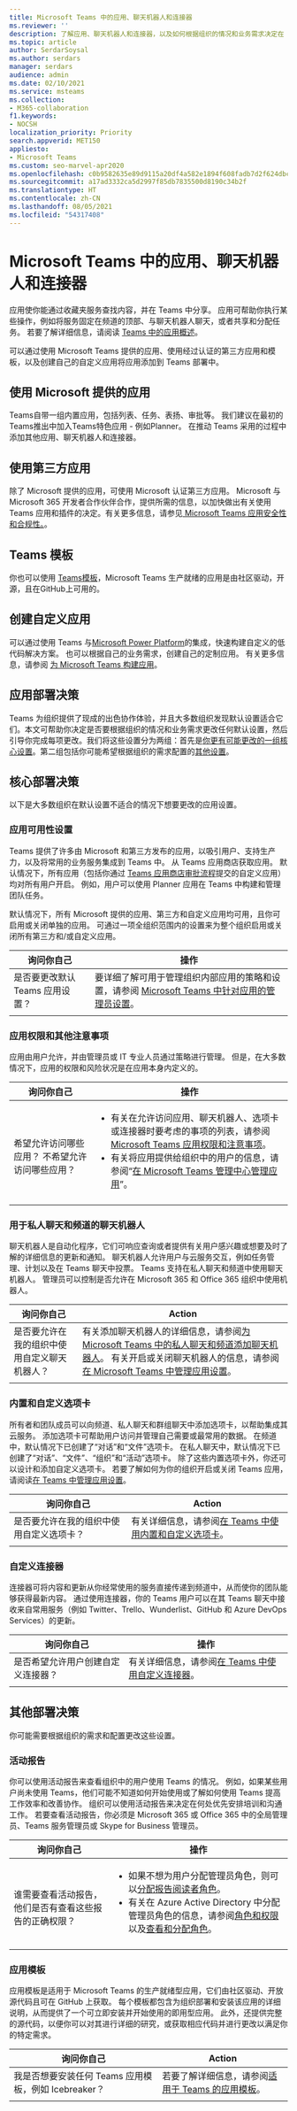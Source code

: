 ```yaml
---
title: Microsoft Teams 中的应用、聊天机器人和连接器
ms.reviewer: ''
description: 了解应用、聊天机器人和连接器，以及如何根据组织的情况和业务需求决定在 Microsoft Teams 中部署其中的哪些。
ms.topic: article
author: SerdarSoysal
ms.author: serdars
manager: serdars
audience: admin
ms.date: 02/10/2021
ms.service: msteams
ms.collection:
- M365-collaboration
f1.keywords:
- NOCSH
localization_priority: Priority
search.appverid: MET150
appliesto:
- Microsoft Teams
ms.custom: seo-marvel-apr2020
ms.openlocfilehash: c0b9582635e89d9115a20df4a582e1894f608fadb7d2f624dbc6124732a76e74
ms.sourcegitcommit: a17ad3332ca5d2997f85db7835500d8190c34b2f
ms.translationtype: HT
ms.contentlocale: zh-CN
ms.lasthandoff: 08/05/2021
ms.locfileid: "54317408"
---
```

# <a name="apps-bots--connectors-in-microsoft-teams"></a>Microsoft Teams 中的应用、聊天机器人和连接器

应用使你能通过收藏夹服务查找内容，并在 Teams 中分享。 应用可帮助你执行某些操作，例如将服务固定在频道的顶部、与聊天机器人聊天，或者共享和分配任务。 若要了解详细信息，请阅读 [Teams 中的应用概述](https://support.office.com/article/overview-of-apps-in-teams-747492ee-7cdd-4115-a993-8c7e7f98a3d0)。 

可以通过使用 Microsoft Teams 提供的应用、使用经过认证的第三方应用和模板，以及创建自己的自定义应用将应用添加到 Teams 部署中。

## <a name="use-microsoft-provided-apps"></a>使用 Microsoft 提供的应用

Teams自带一组内置应用，包括列表、任务、表扬、审批等。 我们建议在最初的Teams推出中加入Teams特色应用 - 例如Planner。 在推动 Teams 采用的过程中添加其他应用、聊天机器人和连接器。

## <a name="use-third-party-apps"></a>使用第三方应用

除了 Microsoft 提供的应用，可使用 Microsoft 认证第三方应用。 Microsoft 与 Microsoft 365 开发者合作伙伴合作，提供所需的信息，以加快做出有关使用 Teams 应用和插件的决定。有关更多信息，请参见[ Microsoft Teams 应用安全性和合规性。](/microsoft-365-app-certification/teams/teams-apps)。

## <a name="use-teams-templates"></a>Teams 模板

你也可以使用 [Teams模板](/microsoftteams/platform/samples/app-templates?bc=%2fmicrosoftteams%2fbreadcrumb%2ftoc.json&toc=%2fMicrosoftTeams%2ftoc.json)，Microsoft Teams 生产就绪的应用是由社区驱动，开源，且在GitHub上可用的。

## <a name="create-custom-apps"></a>创建自定义应用

可以通过使用 Teams 与[Microsoft Power Platform](teams-power-platfom-integration.md)的集成，快速构建自定义的低代码解决方案。 也可以根据自己的业务需求，创建自己的定制应用。 有关更多信息，请参阅 [为 Microsoft Teams 构建应用](/microsoftteams/platform/overview)。  


## <a name="apps-deployment-decisions"></a>应用部署决策

Teams 为组织提供了现成的出色协作体验，并且大多数组织发现默认设置适合它们。本文可帮助你决定是否要根据组织的情况和业务需求更改任何默认设置，然后引导你完成每项更改。我们将这些设置分为两组：首先是[你更有可能更改的一组核心设置](#core-deployment-decisions)。第二组包括你可能希望根据组织的需求配置的[其他设置](#additional-deployment-decisions)。

## <a name="core-deployment-decisions"></a>核心部署决策

以下是大多数组织在默认设置不适合的情况下想要更改的应用设置。

### <a name="app-availability-settings"></a>应用可用性设置 

Teams 提供了许多由 Microsoft 和第三方发布的应用，以吸引用户、支持生产力，以及将常用的业务服务集成到 Teams 中。 从 Teams 应用商店获取应用。 默认情况下，所有应用（包括你通过 [Teams 应用商店审批流程](/microsoftteams/platform/publishing/apps-publish#microsoft-teams-app-approval-process)提交的自定义应用）均对所有用户开启。 例如，用户可以使用 Planner 应用在 Teams 中构建和管理团队任务。

默认情况下，所有 Microsoft 提供的应用、第三方和自定义应用均可用，且你可启用或关闭单独的应用。 可通过一项全组织范围内的设置来为整个组织启用或关闭所有第三方和/或自定义应用。

| 询问你自己 | 操作 |
|--------------|--------|
|是否要更改默认 Teams 应用设置？ | 要详细了解可用于管理组织内部应用的策略和设置，请参阅 [Microsoft Teams 中针对应用的管理员设置](admin-settings.md)。|
|||

### <a name="app-permissions-and-other-considerations"></a>应用权限和其他注意事项

应用由用户允许，并由管理员或 IT 专业人员通过策略进行管理。 但是，在大多数情况下，应用的权限和风险状况是在应用本身内定义的。 

| 询问你自己 | 操作 |
|--------------|--------|
|<br>希望允许访问哪些应用？ 不希望允许访问哪些应用？  | <ul><li>有关在允许访问应用、聊天机器人、选项卡或连接器时要考虑的事项的列表，请参阅 [Microsoft Teams 应用权限和注意事项](app-permissions.md)。</li><li>有关将应用提供给组织中的用户的信息，请参阅“[在 Microsoft Teams 管理中心管理应用](manage-apps.md)”。</li></ul>|
|||

### <a name="bots-for-private-chats-and-channels"></a>用于私人聊天和频道的聊天机器人

聊天机器人是自动化程序，它们可响应查询或者提供有关用户感兴趣或想要及时了解的详细信息的更新和通知。 聊天机器人允许用户与云服务交互，例如任务管理、计划以及在 Teams 聊天中投票。 Teams 支持在私人聊天和频道中使用聊天机器人。 管理员可以控制是否允许在 Microsoft 365 和 Office 365 组织中使用机器人。

| 询问你自己 | Action |
|--------------|--------|
|是否要允许在我的组织中使用自定义聊天机器人？|有关添加聊天机器人的详细信息，请参阅[为 Microsoft Teams 中的私人聊天和频道添加聊天机器人](/microsoftteams/platform/bots/what-are-bots)。 有关开启或关闭聊天机器人的信息，请参阅[在 Microsoft Teams 中管理应用设置](admin-settings.md)。|
|||

### <a name="built-in-and-custom-tabs"></a>内置和自定义选项卡

所有者和团队成员可以向频道、私人聊天和群组聊天中添加选项卡，以帮助集成其云服务。 添加选项卡可帮助用户访问并管理自己需要或最常用的数据。 在频道中，默认情况下已创建了“对话”和“文件”选项卡。 在私人聊天中，默认情况下已创建了“对话”、“文件”、“组织”和“活动”选项卡。 除了这些内置选项卡外，你还可以设计和添加自定义选项卡。 若要了解如何为你的组织开启或关闭 Teams 应用，请阅读[在 Teams 中管理应用设置](admin-settings.md)。

| 询问你自己 | Action |
|--------------|--------|
|是否要允许在我的组织中使用自定义选项卡？|有关详细信息，请参阅[在 Teams 中使用内置和自定义选项卡](built-in-custom-tabs.md)。|
|||

### <a name="custom-connectors"></a>自定义连接器

连接器可将内容和更新从你经常使用的服务直接传递到频道中，从而使你的团队能够获得最新内容。 通过使用连接器，你的 Teams 用户可以在其 Teams 聊天中接收来自常用服务（例如 Twitter、Trello、Wunderlist、GitHub 和 Azure DevOps Services）的更新。

| 询问你自己 | 操作 |
|--------------|--------|
|是否希望允许用户创建自定义连接器？|有关详细信息，请参阅[在 Teams 中使用自定义连接器](office-365-custom-connectors.md)。|
|||

## <a name="additional-deployment-decisions"></a>其他部署决策

你可能需要根据组织的需求和配置更改这些设置。

### <a name="activity-reports"></a>活动报告

你可以使用活动报告来查看组织中的用户使用 Teams 的情况。 例如，如果某些用户尚未使用 Teams，他们可能不知道如何开始使用或了解如何使用 Teams 提高工作效率和改善协作。 组织可以使用活动报告来决定在何处优先安排培训和沟通工作。 若要查看活动报告，你必须是 Microsoft 365 或 Office 365 中的全局管理员、Teams 服务管理员或 Skype for Business 管理员。

| 询问你自己 | 操作 |
|--------------|--------|
| <br>谁需要查看活动报告，他们是否有查看这些报告的正确权限？ |<ul><li>如果不想为用户分配管理员角色，则可以[分配报告阅读者角色](teams-activity-reports.md#reports-reader-role)。</li><li>有关在 Azure Active Directory 中分配管理员角色的信息，请参阅[角色和权限](/azure/active-directory/users-groups-roles/directory-assign-admin-roles)以及[查看和分配角色](/azure/active-directory/users-groups-roles/directory-manage-roles-portal)。</li></ul> |
|||

### <a name="app-templates"></a>应用模板

应用模板是适用于 Microsoft Teams 的生产就绪型应用，它们由社区驱动、开放源代码且可在 GitHub 上获取。 每个模板都包含为组织部署和安装该应用的详细说明，从而提供了一个可立即安装并开始使用的即用型应用。 此外，还提供完整的源代码，以便你可以对其进行详细的研究，或获取相应代码并进行更改以满足你的特定需求。

| 询问你自己 | Action |
|--------------|--------|
| 我是否想要安装任何 Teams 应用模板，例如 Icebreaker？ |若要了解详细信息，请参阅[适用于 Teams 的应用模板](/microsoftteams/platform/samples/app-templates?bc=%2fmicrosoftteams%2fbreadcrumb%2ftoc.json&toc=MicrosoftTeams%2ftoc.json)。|
|||